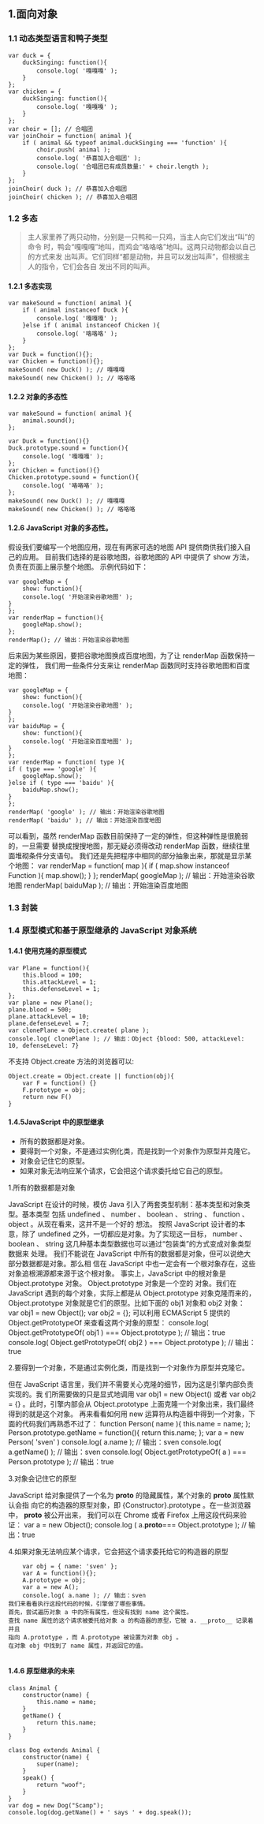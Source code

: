 ## 1.面向对象

### 1.1 动态类型语言和鸭子类型

```
var duck = {
    duckSinging: function(){
        console.log( '嘎嘎嘎' );
    }
};
var chicken = {
    duckSinging: function(){
        console.log( '嘎嘎嘎' );
    }
};
var choir = []; // 合唱团
var joinChoir = function( animal ){
    if ( animal && typeof animal.duckSinging === 'function' ){
        choir.push( animal );
        console.log( '恭喜加入合唱团' );
        console.log( '合唱团已有成员数量:' + choir.length );
    }
};
joinChoir( duck ); // 恭喜加入合唱团
joinChoir( chicken ); // 恭喜加入合唱团
```

### 1.2 多态

> 主人家里养了两只动物，分别是一只鸭和一只鸡，当主人向它们发出“叫”的命令
> 时，鸭会“嘎嘎嘎”地叫，而鸡会“咯咯咯”地叫。这两只动物都会以自己的方式来发
> 出叫声。它们同样“都是动物，并且可以发出叫声”，但根据主人的指令，它们会各自
> 发出不同的叫声。

#### 1.2.1 多态实现

```
var makeSound = function( animal ){
    if ( animal instanceof Duck ){
        console.log( '嘎嘎嘎' );
    }else if ( animal instanceof Chicken ){
        console.log( '咯咯咯' );
    }
};
var Duck = function(){};
var Chicken = function(){};
makeSound( new Duck() ); // 嘎嘎嘎
makeSound( new Chicken() ); // 咯咯咯
```

#### 1.2.2 对象的多态性

```
var makeSound = function( animal ){
    animal.sound();
};

var Duck = function(){}
Duck.prototype.sound = function(){
    console.log( '嘎嘎嘎' );
};
var Chicken = function(){}
Chicken.prototype.sound = function(){
    console.log( '咯咯咯' );
};
makeSound( new Duck() ); // 嘎嘎嘎
makeSound( new Chicken() ); // 咯咯咯
```

#### 1.2.6 JavaScript 对象的多态性。

假设我们要编写一个地图应用，现在有两家可选的地图 API 提供商供我们接入自己的应用。
目前我们选择的是谷歌地图，谷歌地图的 API 中提供了 show 方法，负责在页面上展示整个地图。
示例代码如下：

```
var googleMap = {
    show: function(){
    console.log( '开始渲染谷歌地图' );
}
};
var renderMap = function(){
    googleMap.show();
};
renderMap(); // 输出：开始渲染谷歌地图
```

后来因为某些原因，要把谷歌地图换成百度地图，为了让 renderMap 函数保持一定的弹性，
我们用一些条件分支来让 renderMap 函数同时支持谷歌地图和百度地图：

```
var googleMap = {
    show: function(){
    console.log( '开始渲染谷歌地图' );
}
};
var baiduMap = {
    show: function(){
    console.log( '开始渲染百度地图' );
}
};
var renderMap = function( type ){
if ( type === 'google' ){
    googleMap.show();
}else if ( type === 'baidu' ){
    baiduMap.show();
}
};
renderMap( 'google' ); // 输出：开始渲染谷歌地图
renderMap( 'baidu' ); // 输出：开始渲染百度地图
```

可以看到，虽然 renderMap 函数目前保持了一定的弹性，但这种弹性是很脆弱的，一旦需要
替换成搜搜地图，那无疑必须得改动 renderMap 函数，继续往里面堆砌条件分支语句。
我们还是先把程序中相同的部分抽象出来，那就是显示某个地图：
var renderMap = function( map ){
if ( map.show instanceof Function ){
map.show();
}
};
renderMap( googleMap ); // 输出：开始渲染谷歌地图
renderMap( baiduMap ); // 输出：开始渲染百度地图

### 1.3 封装

### 1.4 原型模式和基于原型继承的 JavaScript 对象系统

#### 1.4.1 使用克隆的原型模式

```
var Plane = function(){
    this.blood = 100;
    this.attackLevel = 1;
    this.defenseLevel = 1;
};
var plane = new Plane();
plane.blood = 500;
plane.attackLevel = 10;
plane.defenseLevel = 7;
var clonePlane = Object.create( plane );
console.log( clonePlane ); // 输出：Object {blood: 500, attackLevel: 10, defenseLevel: 7}

```

不支持 Object.create 方法的浏览器可以:

```
Object.create = Object.create || function(obj){
    var F = function() {}
    F.prototype = obj;
    return new F()
}
```

#### 1.4.5JavaScript 中的原型继承

- 所有的数据都是对象。
- 要得到一个对象，不是通过实例化类，而是找到一个对象作为原型并克隆它。
- 对象会记住它的原型。
- 如果对象无法响应某个请求，它会把这个请求委托给它自己的原型。

1.所有的数据都是对象

JavaScript 在设计的时候，模仿 Java 引入了两套类型机制：基本类型和对象类型。基本类型
包括 undefined 、 number 、 boolean 、 string 、 function 、 object 。从现在看来，这并不是一个好的
想法。
按照 JavaScript 设计者的本意，除了 undefined 之外，一切都应是对象。为了实现这一目标，
number 、 boolean 、 string 这几种基本类型数据也可以通过“包装类”的方式变成对象类型数据来
处理。
我们不能说在 JavaScript 中所有的数据都是对象，但可以说绝大部分数据都是对象。那么相
信在 JavaScript 中也一定会有一个根对象存在，这些对象追根溯源都来源于这个根对象。
事实上，JavaScript 中的根对象是 Object.prototype 对象。 Object.prototype 对象是一个空的
对象。我们在 JavaScript 遇到的每个对象，实际上都是从 Object.prototype 对象克隆而来的，
Object.prototype 对象就是它们的原型。比如下面的 obj1 对象和 obj2 对象：
var obj1 = new Object();
var obj2 = {};
可以利用 ECMAScript 5 提供的 Object.getPrototypeOf 来查看这两个对象的原型：
console.log( Object.getPrototypeOf( obj1 ) === Object.prototype ); // 输出：true
console.log( Object.getPrototypeOf( obj2 ) === Object.prototype ); // 输出：true

2.要得到一个对象，不是通过实例化类，而是找到一个对象作为原型并克隆它。

但在 JavaScript 语言里，我们并不需要关心克隆的细节，因为这是引擎内部负责实现的。我
们所需要做的只是显式地调用 var obj1 = new Object() 或者 var obj2 = {} 。此时，引擎内部会从
Object.prototype 上面克隆一个对象出来，我们最终得到的就是这个对象。
再来看看如何用 new 运算符从构造器中得到一个对象，下面的代码我们再熟悉不过了：
function Person( name ){
this.name = name;
};
Person.prototype.getName = function(){
return this.name;
};
var a = new Person( 'sven' )
console.log( a.name ); // 输出：sven
console.log( a.getName() ); // 输出：sven
console.log( Object.getPrototypeOf( a ) === Person.prototype ); // 输出：true

3.对象会记住它的原型

JavaScript 给对象提供了一个名为 **proto** 的隐藏属性，某个对象的 **proto** 属性默认会指
向它的构造器的原型对象，即 {Constructor}.prototype 。在一些浏览器中， **proto** 被公开出来，
我们可以在 Chrome 或者 Firefox 上用这段代码来验证：
var a = new Object();
console.log ( a.**proto**=== Object.prototype ); // 输出：true

4.如果对象无法响应某个请求，它会把这个请求委托给它的构造器的原型

```
    var obj = { name: 'sven' };
    var A = function(){};
    A.prototype = obj;
    var a = new A();
    console.log( a.name ); // 输出：sven
我们来看看执行这段代码的时候，引擎做了哪些事情。
首先，尝试遍历对象 a 中的所有属性，但没有找到 name 这个属性。
查找 name 属性的这个请求被委托给对象 a 的构造器的原型，它被 a. __proto__ 记录着并且
指向 A.prototype ，而 A.prototype 被设置为对象 obj 。
在对象 obj 中找到了 name 属性，并返回它的值。


```

#### 1.4.6 原型继承的未来

```
class Animal {
    constructor(name) {
        this.name = name;
    }
    getName() {
        return this.name;
    }
}

class Dog extends Animal {
    constructor(name) {
        super(name);
    }
    speak() {
        return "woof";
    }
}
var dog = new Dog("Scamp");
console.log(dog.getName() + ' says ' + dog.speak());
```
